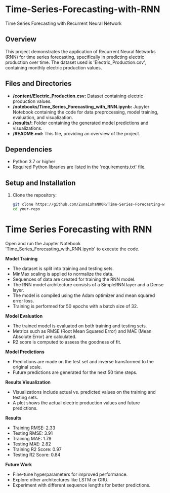 # Time-Series-Forecasting-with-RNN
Time Series Forecasting with Recurrent Neural Network

## Overview

This project demonstrates the application of Recurrent Neural Networks (RNN) for time series forecasting, specifically in predicting electric production over time. The dataset used is 'Electric_Production.csv', containing monthly electric production values.

## Files and Directories

- **/content/Electric_Production.csv:** Dataset containing electric production values.
- **/notebooks/Time_Series_Forecasting_with_RNN.ipynb:** Jupyter Notebook containing the code for data preprocessing, model training, evaluation, and visualization.
- **/results/:** Folder containing the generated model predictions and visualizations.
- **/README.md:** This file, providing an overview of the project.

## Dependencies

- Python 3.7 or higher
- Required Python libraries are listed in the 'requirements.txt' file.

## Setup and Installation

1. Clone the repository:

   ```bash
   git clone https://github.com/ZunaishaN00R/Time-Series-Forecasting-with-RNN.git
   cd your-repo
# Time Series Forecasting with RNN

Open and run the Jupyter Notebook 'Time_Series_Forecasting_with_RNN.ipynb' to execute the code.

**Model Training**
- The dataset is split into training and testing sets.
- MinMax scaling is applied to normalize the data.
- Sequences of data are created for training the RNN model.
- The RNN model architecture consists of a SimpleRNN layer and a Dense layer.
- The model is compiled using the Adam optimizer and mean squared error loss.
- Training is performed for 50 epochs with a batch size of 32.

**Model Evaluation**
- The trained model is evaluated on both training and testing sets.
- Metrics such as RMSE (Root Mean Squared Error) and MAE (Mean Absolute Error) are calculated.
- R2 score is computed to assess the goodness of fit.

**Model Predictions**
- Predictions are made on the test set and inverse transformed to the original scale.
- Future predictions are generated for the next 50 time steps.

**Results Visualization**
- Visualizations include actual vs. predicted values on the training and testing sets.
- A plot shows the actual electric production values and future predictions.

**Results**
- Training RMSE: 2.33
- Testing RMSE: 3.91
- Training MAE: 1.79
- Testing MAE: 2.82
- Training R2 Score: 0.97
- Testing R2 Score: 0.84

**Future Work**
- Fine-tune hyperparameters for improved performance.
- Explore other architectures like LSTM or GRU.
- Experiment with different sequence lengths for better predictions.
